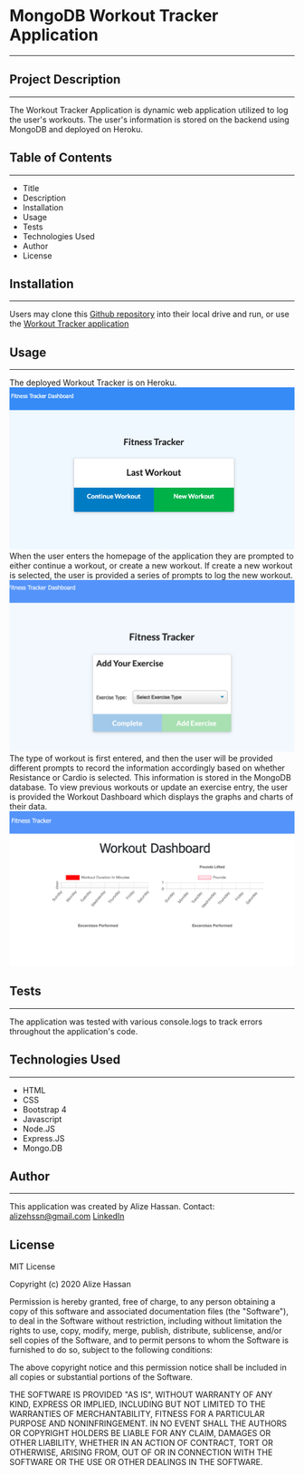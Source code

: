 # MongoDB Workout Tracker Application
***

## Project Description
***
The Workout Tracker Application is dynamic web application utilized to log the user's workouts.
The user's information is stored on the backend using MongoDB and deployed on Heroku.

## Table of Contents
***
* Title
* Description
* Installation
* Usage
* Tests
* Technologies Used
* Author
* License

## Installation
***
Users may clone this [Github repository](https://github.com/alizehssn/scaling-octo-giggle) into their local drive and run,
 or use the [Workout Tracker application](https://shielded-chamber-55933.herokuapp.com/)

 ## Usage
 ***
 The deployed Workout Tracker is on Heroku.
![Deployed Application](/imgs/homepage.png)
 When the user enters the homepage of the application they are prompted to either continue a workout,
 or create a new workout.
 If create a new workout is selected, the user is provided a series of prompts to log the new workout.
 ![New Workout Page](/imgs/newworkout.png)
 The type of workout is first entered, and then the user will be provided different prompts to record the information accordingly based on whether Resistance or Cardio is selected. This information is stored in
 the MongoDB database.
 To view previous workouts or update an exercise entry, the user is provided the Workout Dashboard which displays 
 the graphs and charts of their data.
  ![Dashboard](/imgs/dashboard.png)

 ## Tests
 ***
 The application was tested with various console.logs to track errors throughout the application's code.

 ## Technologies Used
 ***

 * HTML         
 * CSS
 * Bootstrap 4
 * Javascript
 * Node.JS
 * Express.JS
 * Mongo.DB

 ## Author
 ***
This application was created by Alize Hassan. 
Contact: 
[alizehssn@gmail.com](alizehassan@gmail.com)
[LinkedIn](https://www.linkedin.com/in/alize-hassan/)

## License
MIT License

Copyright (c) 2020 Alize Hassan

Permission is hereby granted, free of charge, to any person obtaining a copy
of this software and associated documentation files (the "Software"), to deal
in the Software without restriction, including without limitation the rights
to use, copy, modify, merge, publish, distribute, sublicense, and/or sell
copies of the Software, and to permit persons to whom the Software is
furnished to do so, subject to the following conditions:

The above copyright notice and this permission notice shall be included in all
copies or substantial portions of the Software.

THE SOFTWARE IS PROVIDED "AS IS", WITHOUT WARRANTY OF ANY KIND, EXPRESS OR
IMPLIED, INCLUDING BUT NOT LIMITED TO THE WARRANTIES OF MERCHANTABILITY,
FITNESS FOR A PARTICULAR PURPOSE AND NONINFRINGEMENT. IN NO EVENT SHALL THE
AUTHORS OR COPYRIGHT HOLDERS BE LIABLE FOR ANY CLAIM, DAMAGES OR OTHER
LIABILITY, WHETHER IN AN ACTION OF CONTRACT, TORT OR OTHERWISE, ARISING FROM,
OUT OF OR IN CONNECTION WITH THE SOFTWARE OR THE USE OR OTHER DEALINGS IN THE
SOFTWARE.





